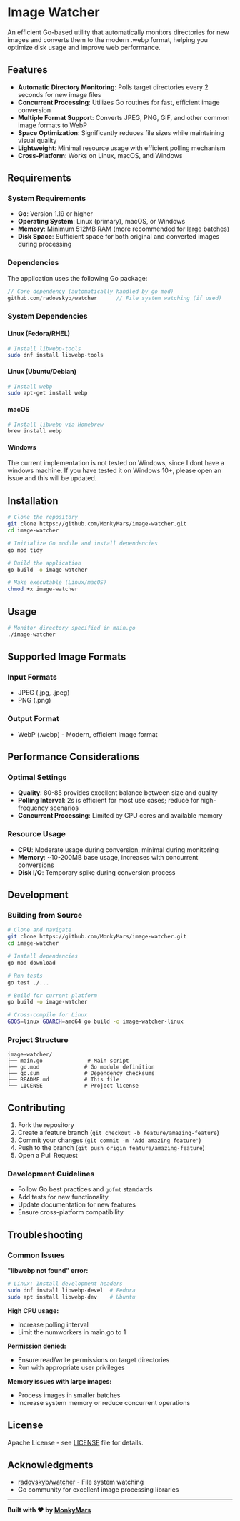 # Image Watcher

An efficient Go-based utility that automatically monitors directories for new images and converts them to the modern .webp format, helping you optimize disk usage and improve web performance.

## Features

- **Automatic Directory Monitoring**: Polls target directories every 2 seconds for new image files
- **Concurrent Processing**: Utilizes Go routines for fast, efficient image conversion
- **Multiple Format Support**: Converts JPEG, PNG, GIF, and other common image formats to WebP
- **Space Optimization**: Significantly reduces file sizes while maintaining visual quality
- **Lightweight**: Minimal resource usage with efficient polling mechanism
- **Cross-Platform**: Works on Linux, macOS, and Windows

## Requirements

### System Requirements

- **Go**: Version 1.19 or higher
- **Operating System**: Linux (primary), macOS, or Windows
- **Memory**: Minimum 512MB RAM (more recommended for large batches)
- **Disk Space**: Sufficient space for both original and converted images during processing

### Dependencies

The application uses the following Go package:

```go
// Core dependency (automatically handled by go mod)
github.com/radovskyb/watcher      // File system watching (if used)
```

### System Dependencies

#### Linux (Fedora/RHEL)
```bash
# Install libwebp-tools
sudo dnf install libwebp-tools
```

#### Linux (Ubuntu/Debian)
```bash
# Install webp
sudo apt-get install webp
```

#### macOS
```bash
# Install libwebp via Homebrew
brew install webp
```

#### Windows
The current implementation is not tested on Windows, since I dont have a windows machine.
If you have tested it on Windows 10+, please open an issue and this will be updated.

## Installation

```bash
# Clone the repository
git clone https://github.com/MonkyMars/image-watcher.git
cd image-watcher

# Initialize Go module and install dependencies
go mod tidy

# Build the application
go build -o image-watcher

# Make executable (Linux/macOS)
chmod +x image-watcher
```
## Usage

```bash
# Monitor directory specified in main.go
./image-watcher
```
## Supported Image Formats

### Input Formats
- JPEG (.jpg, .jpeg)
- PNG (.png)

### Output Format
- WebP (.webp) - Modern, efficient image format

## Performance Considerations

### Optimal Settings

- **Quality**: 80-85 provides excellent balance between size and quality
- **Polling Interval**: 2s is efficient for most use cases; reduce for high-frequency scenarios
- **Concurrent Processing**: Limited by CPU cores and available memory

### Resource Usage

- **CPU**: Moderate usage during conversion, minimal during monitoring
- **Memory**: ~10-200MB base usage, increases with concurrent conversions
- **Disk I/O**: Temporary spike during conversion process

## Development

### Building from Source

```bash
# Clone and navigate
git clone https://github.com/MonkyMars/image-watcher.git
cd image-watcher

# Install dependencies
go mod download

# Run tests
go test ./...

# Build for current platform
go build -o image-watcher

# Cross-compile for Linux
GOOS=linux GOARCH=amd64 go build -o image-watcher-linux
```

### Project Structure

```
image-watcher/
├── main.go              # Main script
├── go.mod              # Go module definition
├── go.sum              # Dependency checksums
├── README.md           # This file
└── LICENSE             # Project license
```

## Contributing

1. Fork the repository
2. Create a feature branch (`git checkout -b feature/amazing-feature`)
3. Commit your changes (`git commit -m 'Add amazing feature'`)
4. Push to the branch (`git push origin feature/amazing-feature`)
5. Open a Pull Request

### Development Guidelines

- Follow Go best practices and `gofmt` standards
- Add tests for new functionality
- Update documentation for new features
- Ensure cross-platform compatibility

## Troubleshooting

### Common Issues

**"libwebp not found" error:**
```bash
# Linux: Install development headers
sudo dnf install libwebp-devel  # Fedora
sudo apt install libwebp-dev    # Ubuntu
```

**High CPU usage:**
- Increase polling interval
- Limit the numworkers in main.go to 1

**Permission denied:**
- Ensure read/write permissions on target directories
- Run with appropriate user privileges

**Memory issues with large images:**
- Process images in smaller batches
- Increase system memory or reduce concurrent operations

## License

Apache License - see [LICENSE](https://github.com/MonkyMars/image-watcher/blob/main/LICENSE) file for details.

## Acknowledgments

- [radovskyb/watcher](https://github.com/radovskyb/watcher) - File system watching
- Go community for excellent image processing libraries

---

**Built with ❤️ by [MonkyMars](https://github.com/MonkyMars)**
